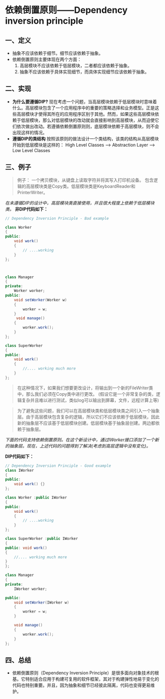 # 依赖倒置原则——Dependency inversion principle
## 一、定义
- 抽象不应该依赖于细节。细节应该依赖于抽象。
- 依赖倒置原则主要体现在两个方面：
    1. 高层模块不应该依赖于低层模块，二者都应该依赖于抽象。
    2. 抽象不应该依赖于具体实现细节，而具体实现细节应该依赖于抽象。

## 二、实现
- **为什么要遵循DIP?**
  现在考虑一个问题，当高层模块依赖于低层模块时意味着什么。高层模块包含了一个应用程序中的重要的策略选择和业务模型。正是这些高层模块才使得其所在的应用程序区别于其他。然而，如果这些高层模块依赖于低层模块，那么对低层模块的改动就会直接影响到高层模块，从而迫使它们依次做出改动。若遵循依赖倒置原则则，底层模块依赖于高层模块，则不会出现这样的情况。
- **遵循DIP的类结构**
  按照该原则的做法设计一个类结构，该类的结构从高层模块开始到低层模块是这样的：
    High Level Classes –> Abstraction Layer –> Low Level Classes

## 三、例子
> 例子：
> 一个拷贝模块，从键盘上读取字符并将其写入打印机设备。
包含逻辑的高层模块类是Copy类。低层模块类是KeyboardReader和PrinterWriter。

*在未遵循DIP的设计中，高层模块类直接使用，并且很大程度上依赖于低层模块类。*
**非DIP代码如下：**
```java
// Dependency Inversion Principle - Bad example

class Worker 
{
public:
    void work() 
    {
        // ....working
    }
};



class Manager 
{
private:
    Worker worker;
public:
    void setWorker(Worker w) 
    {
        worker = w;
    }
     void manage() 
    {
        worker.work();
    }
};

class SuperWorker
{
public:
    void work()
    {
        //.... working much more
    }
};
```
>在这种情况下，如果我们想要更改设计，将输出到一个新的FileWriter类中，那么我们必须在Copy类中进行更改。
(假设它是一个非常复杂的类，逻辑复杂并且难以进行测试，类似log可以输出到屏幕，文件，远程计算上等)

>为了避免这些问题，我们可以在高层模块类和低层模块类之间引入一个抽象层。由于高层模块包含复杂的逻辑，所以它们不应该依赖于低层模块，因此新的抽象层不应该基于低层模块创建。低层模块基于抽象层创建。两边都依赖于抽象层。

*下面的代码支持依赖倒置原则。在这个新设计中，通过IWorker接口添加了一个新的抽象层。现在，上述代码的问题得到了解决(考虑到高层逻辑中没有变化)。*

**DIP代码如下：**
```java
// Dependency Inversion Principle - Good example
class IWorker
{
public:
    void work() {}
};

class Worker :public IWorker
{
public:
    void work()
    {
        // ....working
    }
};

class SuperWorker :public IWorker
{
public: void work()
{
    //.... working much more
}
};

class Manager
{
private:
    IWorker worker;

public:
    void setWorker(IWorker w)
    {
        worker = w;
    }

    void manage()
    {
        worker.work();
    }
};
```

## 四、总结

- 依赖倒置原则（Dependency Inversion Principle）是很多面向对象技术的根基。它特别适合应用于构建可复用的软件框架，其对于构建弹性地易于变化的代码也特别重要。并且，因为抽象和细节已经彼此隔离，代码也变得更易维护。
